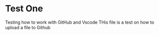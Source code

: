 # Test One
Testing how to work with GitHub and Vscode
THis file is a test on how to upload a file to Github